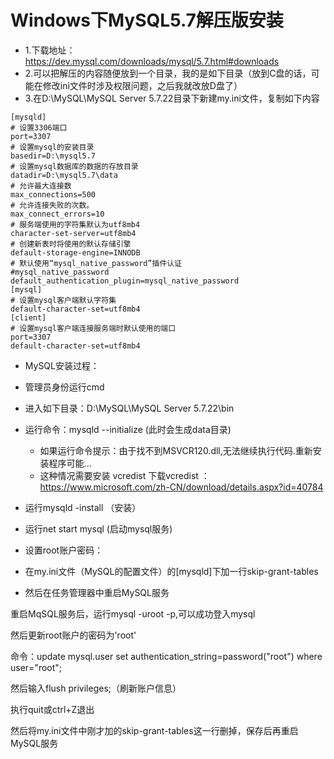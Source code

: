 # Windows下MySQL5.7解压版安装

* 1.下载地址：https://dev.mysql.com/downloads/mysql/5.7.html#downloads
* 2.可以把解压的内容随便放到一个目录，我的是如下目录（放到C盘的话，可能在修改ini文件时涉及权限问题，之后我就改放D盘了）
* 3.在D:\MySQL\MySQL Server 5.7.22目录下新建my.ini文件，复制如下内容
```text
[mysqld]
# 设置3306端口
port=3307
# 设置mysql的安装目录
basedir=D:\mysql5.7
# 设置mysql数据库的数据的存放目录
datadir=D:\mysql5.7\data
# 允许最大连接数
max_connections=500
# 允许连接失败的次数。
max_connect_errors=10
# 服务端使用的字符集默认为utf8mb4
character-set-server=utf8mb4
# 创建新表时将使用的默认存储引擎
default-storage-engine=INNODB
# 默认使用“mysql_native_password”插件认证
#mysql_native_password
default_authentication_plugin=mysql_native_password
[mysql]
# 设置mysql客户端默认字符集
default-character-set=utf8mb4
[client]
# 设置mysql客户端连接服务端时默认使用的端口
port=3307
default-character-set=utf8mb4
```
* MySQL安装过程：
* 管理员身份运行cmd
* 进入如下目录：D:\MySQL\MySQL Server 5.7.22\bin
* 运行命令：mysqld  --initialize (此时会生成data目录)
  * 如果运行命令提示：由于找不到MSVCR120.dll,无法继续执行代码.重新安装程序可能...
  * 这种情况需要安装 vcredist 下载vcredist ：https://www.microsoft.com/zh-CN/download/details.aspx?id=40784
* 运行mysqld -install （安装）
* 运行net start mysql (启动mysql服务)


* 设置root账户密码：
* 在my.ini文件（MySQL的配置文件）的[mysqld]下加一行skip-grant-tables
* 然后在任务管理器中重启MySQL服务

重启MqSQL服务后，运行mysql -uroot -p,可以成功登入mysql

然后更新root账户的密码为'root'

命令：update mysql.user set authentication_string=password("root") where user="root";

然后输入flush privileges;（刷新账户信息）

执行quit或ctrl+Z退出

然后将my.ini文件中刚才加的skip-grant-tables这一行删掉，保存后再重启MySQL服务


